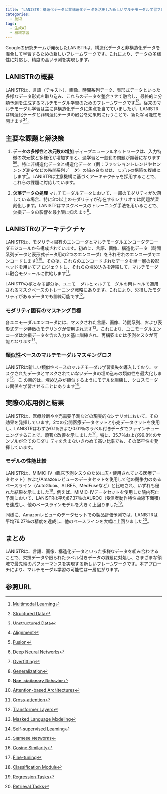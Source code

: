 ```yaml
---
title: "LANISTR：構造化データと非構造化データを活用した新しいマルチモーダル学習フレームワーク"
categories:
  - 技術
tags:
  - 生成AI
  - 機械学習
---
```

Googleの研究チームが発表したLANISTRは、構造化データと非構造化データを混合して学習するための新しいフレームワークです。これにより、データの多様性に対応し、精度の高い予測を実現します。

## LANISTRの概要

LANISTRは、言語（テキスト）、画像、時間系列データ、表形式データといった多様なデータ形式を取り込み、これらのデータを整合させて融合し、最終的に分類予測を生成するマルチモーダル学習のためのフレームワークです[^1][^2]。従来のマルチモーダル学習は主に非構造化データに焦点を当てていましたが、LANISTRは構造化データと非構造化データの融合を効果的に行うことで、新たな可能性を開きます[^3][^4]。

## 主要な課題と解決策

1. **データの多様性と次元数の増加**
   ディープニューラルネットワークは、入力特徴の次元数と多様化が増加すると、過学習と一般化の問題が顕著になります[^5][^6]。特に非構造化データと構造化データ（例：ファッショントレンドやセンシング測定などの時間系列データ）の組み合わせは、モデルの構築を複雑にします[^7]。LANISTRは注意機構に基づくアーキテクチャを採用することで、これらの課題に対応しています。

2. **欠落データの処理**
   マルチモーダルデータにおいて、一部のモダリティが欠落している場合、特に3つ以上のモダリティが存在するシナリオでは問題が深刻化します。LANISTRはマスクベースのトレーニング手法を用いることで、欠損データの影響を最小限に抑えます[^8]。

## LANISTRのアーキテクチャ

LANISTRは、モダリティ固有のエンコーダとマルチモーダルエンコーダデコーダモジュールから構成されています。初めに、言語、画像、構造化データ（時間系列データと表形式データ用の2つのエンコーダ）をそれぞれのエンコーダでエンコードします[^9][^10]。その後、これらのエンコードされたデータを単一層の投影ヘッドを用いてプ ロジェクトし、それらの埋め込みを連結して、マルチモーダル融合モジュールに供給します[^11]。

LANISTRの核となる部分は、ユニモーダルとマルチモーダルの両レベルで適用されるマスクベースのトレーニング戦略にあります。これにより、欠損したモダリティがあるデータでも訓練可能です[^12]。

### モダリティ固有のマスキング目標

各ユニモーダルエンコーダには、マスクされた言語、画像、時間系列、および表形式データ特徴のモデリングが使用されます[^13]。これにより、ユニモーダルエンコーダは欠損データを含む入力を基に訓練され、再構築または予測タスクが可能となります[^14]。

### 類似性ベースのマルチモーダルマスキングロス

LANISTRは新しい類似性ベースのマルチモーダル学習損失を導入しており、マスクされたデータとマスクされていないデータの埋め込みの類似性を最大化します[^15]。こ の目的は、埋め込みが類似するようにモデルを訓練し、クロスモーダル関係を学習させることにあります[^16]。

## 実際の応用例と結果

LANISTRは、医療診断や小売需要予測などの現実的なシナリオにおいて、その効果を発揮しています。2つの公開医療データセットと小売データセットを使用し、LANISTRはわずか0.1％および0.01％のラベル付きデータでファインチューニングすることで、顕著な改善を示しました[^17]。特に、35.7％および99.8％のサンプルが全てのモダリ ティを含まないきわめて高い比率でも、その堅牢性を発揮しています。

### モデルの性能比較

LANISTRは、MIMIC-IV（臨床予測タスクのために広く使用されている医療データセット）およびAmazonレビューのデータセットを使用して他の競争力のあるベースライン（AutoGluon、ALBEF、MedFuseなど）と比較され、いずれも優れた結果を示しました[^18]。例えば、MIMIC-IVデータセットを使用した院内死亡予測において、LANISTRは平均87.37％のAUROC（受信者動作特性曲線下面積）を達成し、他のベースラインモデルを大きく上回りました[^19]。

同様に、Amazonレビューのデータセットでの製品評価予測では、LANISTRは平均76.27％の精度を達成し、他のベースラインを大幅に上回りました[^20]。

## まとめ

LANISTRは、言語、画像、構造化データといった多様なデータを組み合わせることで、欠損データや限られたラベル付きデータの課題に対処し、さまざまな領域で最先端のパフォーマンスを実現する新しいフレームワークです。本アプローチにより、マルチモーダル学習の可能性は一層広がります。

## 参照URL

[^1]:[Multimodal Learning](https://atmarkit.itmedia.co.jp/ait/articles/2207/04/news016.html)
[^2]:[Structured Data](https://e-words.jp/w/%E6%A7%8B%E9%80%A0%E5%8C%96%E3%83%87%E3%83%BC%E3%82%BF.html#:~:text=%E6%A7%8B%E9%80%A0%E5%8C%96%E3%83%87%E3%83%BC%E3%82%BF%EF%BC%88structured%20data,%E3%81%9F%E3%83%87%E3%83%BC%E3%82%BF%E9%9B%86%E5%90%88%E3%81%AE%E3%81%93%E3%81%A8%E3%80%82)
[^3]:[Unstructured Data](https://ja.wikipedia.org/wiki/%E9%9D%9E%E6%A7%8B%E9%80%A0%E5%8C%96%E3%83%87%E3%83%BC%E3%82%BF#:~:text=%E9%9D%9E%E6%A7%8B%E9%80%A0%E5%8C%96%E3%83%87%E3%83%BC%E3%82%BF%20%E3%81%95%E3%82%8C%E3%82%8B%E3%83%87%E3%83%BC%E3%82%BF%E3%82%92%E6%8C%87%E3%81%99%E3%80%82)
[^4]:[Alignment](https://eow.alc.co.jp/search?q=alignment)
[^5]:[Fusion](https://www.autodesk.co.jp/products/fusion-360/overview)
[^6]:[Deep Neural Networks](https://aismiley.co.jp/ai_news/dnn-net-work-cnn/#:~:text=%E3%81%BE%E3%81%A8%E3%82%81-,DNN%EF%BC%88%E3%83%87%E3%82%A3%E3%83%BC%E3%83%97%E3%83%8B%E3%83%A5%E3%83%BC%E3%83%A9%E3%83%AB%E3%83%8D%E3%83%83%E3%83%88%E3%83%AF%E3%83%BC%E3%82%AF%EF%BC%89%E3%81%A8%E3%81%AF,%E3%82%92%E5%8F%AF%E8%83%BD%E3%81%AB%E3%81%97%E3%81%A6%E3%81%84%E3%81%BE%E3%81%99%E3%80%82)
[^7]:[Overfitting](https://www.nri.com/jp/knowledge/glossary/lst/ka/overfitting#:~:text=%E9%81%8E%E5%AD%A6%E7%BF%92%E3%81%A8%E3%81%AF,%E3%81%95%E3%82%8C%E3%81%A6%E3%81%97%E3%81%BE%E3%81%86%E3%81%93%E3%81%A8%E3%81%A7%E3%81%99%E3%80%82)
[^8]:[Generalization](https://eow.alc.co.jp/search?q=generalization)
[^9]:[Non-stationary Behavior](https://www.investopedia.com/articles/trading/07/stationary.asp)
[^10]:[Attention-based Architectures](https://machinelearningmastery.com/a-tour-of-attention-based-architectures/)
[^11]:[Cross-attention](https://www.hello-statisticians.com/ml/deeplearning/cross-attention.html)
[^12]:[Transformer Layers](https://qiita.com/halhorn/items/c91497522be27bde17ce)
[^13]:[Masked Language Modeling](https://www.kobelcosys.co.jp/column/itwords/20211101/)
[^14]:[Self-supervised Learning](https://atmarkit.itmedia.co.jp/ait/articles/2302/15/news018.html)
[^15]:[Siamese Networks](https://cpp-learning.com/siamese-network/)
[^16]:[Cosine Similarity](https://atmarkit.itmedia.co.jp/ait/articles/2112/08/news020.html)
[^17]:[Fine-tuning](https://atmarkit.itmedia.co.jp/ait/articles/2301/26/news019.html#:~:text=%E6%9C%8811%E6%97%A5-,%E3%83%95%E3%82%A1%E3%82%A4%E3%83%B3%E3%83%81%E3%83%A5%E3%83%BC%E3%83%8B%E3%83%B3%E3%82%B0%EF%BC%88Fine%2Dtuning%EF%BC%9A%E5%BE%AE%E8%AA%BF%E6%95%B4%EF%BC%89%E3%81%A8%E3%81%AF,%E8%AA%BF%E6%95%B4%E3%81%99%E3%82%8B%E3%81%93%E3%81%A8%E3%82%92%E6%8C%87%E3%81%99%E3%80%82)
[^18]:[Classification Module](https://www.ibm.com/docs/ja/SS8JHU_2.2.0/com.ibm.content.collector.doc/icm/t_afu_integrate_icm.htm)
[^19]:[Regression Tasks](https://www.sciencedirect.com/science/article/pii/B9780323917766000099)
[^20]:[Retrieval Tasks](https://eow.alc.co.jp/search?q=retrieval+task)
[^21]:[AUROC](https://atmarkit.itmedia.co.jp/ait/articles/2211/24/news019.html)